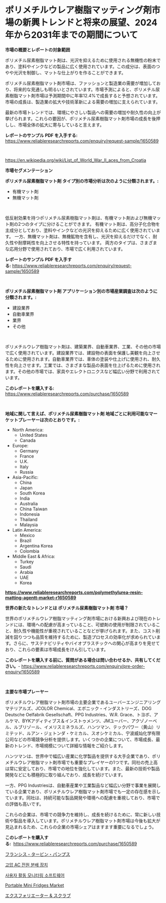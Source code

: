 <p><h1>ポリメチルウレア樹脂マッティング剤市場の新興トレンドと将来の展望、2024年から2031年までの期間について</h1></p><p><strong>市場の概要とレポートの対象範囲</strong></p>
<p><p>ポリメチル尿素樹脂マット剤は、光沢を抑えるために使用される無機性の粉末であり、塗料やインクなどの製品に広く使用されています。この成分は、表面のつやや光沢を制御し、マットな仕上がりを作ることができます。</p><p>ポリメチル尿素樹脂マット剤市場は、ファッションと製造業の需要が増加しており、将来的な見通しも明るいとされています。市場予測によると、ポリメチル尿素樹脂マット剤市場は予測期間中に年率12.4%で成長すると予想されています。市場の成長は、製造業の拡大や技術革新による需要の増加に支えられています。</p><p>最新の市場トレンドでは、環境にやさしい製品への需要の増加や耐久性の向上が挙げられます。これらの要因が、ポリメチル尿素樹脂マット剤市場の成長を後押しし、市場全体の拡大に寄与していると言えます。</p></p>
<p><strong>レポートのサンプル PDF を入手する:</strong> <a href="https://www.reliableresearchreports.com/enquiry/request-sample/1650589">https://www.reliableresearchreports.com/enquiry/request-sample/1650589</a></p>
<p>&nbsp;</p>
<p><a href="https://en.wikipedia.org/wiki/List_of_World_War_II_aces_from_Croatia">https://en.wikipedia.org/wiki/List_of_World_War_II_aces_from_Croatia</a></p>
<p><strong>市場セグメンテーション</strong></p>
<p><strong>ポリメチル尿素樹脂マット剤 タイプ別の市場分析は次のように分類されます。:</strong></p>
<p><ul><li>有機マット剤</li><li>無機マット剤</li></ul></p>
<p>&nbsp;</p>
<p><p>低反射効果を持つポリメチル尿素樹脂マット剤は、有機マット剤および無機マット剤の2つのタイプに分けることができます。 有機マット剤は、高分子化合物を主成分としており、塗料やインクなどの光沢を抑えるために広く使用されています。 一方、無機マット剤は、無機鉱物を含有し、光沢を抑えるだけでなく、耐久性や耐摩耗性を向上させる特性を持っています。 両方のタイプは、さまざまな応用分野で使用されており、市場で広く利用されています。</p></p>
<p><strong>レポートのサンプル PDF を入手する:</strong>&nbsp;<a href="https://www.reliableresearchreports.com/enquiry/request-sample/1650589">https://www.reliableresearchreports.com/enquiry/request-sample/1650589</a></p>
<p>&nbsp;</p>
<p><strong> ポリメチル尿素樹脂マット剤 アプリケーション別の市場産業調査は次のように分類されます。:</strong></p>
<p><ul><li>建設業界</li><li>自動車業界</li><li>業界</li><li>その他</li></ul></p>
<p>&nbsp;</p>
<p><p>ポリメチルウレア樹脂マット剤は、建築業界、自動車業界、工業、その他の市場で広く使用されています。建設業界では、建設物の表面を保護し美観を向上させるために使用されます。自動車業界では、車体の塗装や仕上げに使用され、耐久性を向上させます。工業では、さまざまな製品の表面を仕上げるために使用されます。その他の市場では、家具やエレクトロニクスなど幅広い分野で利用されています。</p></p>
<p><strong>このレポートを購入する:</strong>&nbsp; <a href="https://www.reliableresearchreports.com/purchase/1650589">https://www.reliableresearchreports.com/purchase/1650589</a></p>
<p>&nbsp;</p>
<p><strong>地域に関して言えば、ポリメチル尿素樹脂マット剤 地域ごとに利用可能なマーケットプレーヤーは次のとおりです。:</strong></p>
<p><ul>
    <li>
        North America:
        <ul>
            <li>United States</li>
            <li>Canada</li>
        </ul>
    </li>
    <li>
        Europe:
        <ul>
            <li>Germany</li>
            <li>France</li>
            <li>U.K.</li>
            <li>Italy</li>
            <li>Russia</li>
        </ul>
    </li>
    <li>
        Asia-Pacific:
        <ul>
            <li>China</li>
            <li>Japan</li>
            <li>South Korea</li>
            <li>India</li>
            <li>Australia</li>
            <li>China Taiwan</li>
            <li>Indonesia</li>
            <li>Thailand</li>
            <li>Malaysia</li>
        </ul>
    </li>
    <li>
        Latin America:
        <ul>
            <li>Mexico</li>
            <li>Brazil</li>
            <li>Argentina Korea</li>
            <li>Colombia</li>
        </ul>
    </li>
    <li>
        Middle East & Africa:
        <ul>
            <li>Turkey</li>
            <li>Saudi</li>
            <li>Arabia</li>
            <li>UAE</li>
            <li>Korea</li>
        </ul>
    </li>
    </ul></p>
<p><strong><a href="https://www.reliableresearchreports.com/polymethylurea-resin-matting-agentt-market-r1650589">https://www.reliableresearchreports.com/polymethylurea-resin-matting-agentt-market-r1650589</a></strong>&nbsp;</p>
<p><strong>世界の新たなトレンドとは ポリメチル尿素樹脂マット剤 市場？</strong></p>
<p><p>世界のポリメチルウレア樹脂マッティング剤市場における新興および現在のトレンドには、環境への配慮が高まっていること、可塑剤の使用が制限されていること、耐久性や機能性が重視されていることなどが挙げられます。また、コスト削減を図りつつも品質を維持するために、製造プロセスの効率化が求められています。さらに、サステナビリティやバイオプラスチックへの関心が高まりを見せており、これらの要素は市場成長をけん引しています。</p></p>
<p><strong>このレポートを購入する前に、質問がある場合は問い合わせるか、共有してください。</strong>- <a href="https://www.reliableresearchreports.com/enquiry/pre-order-enquiry/1650589">https://www.reliableresearchreports.com/enquiry/pre-order-enquiry/1650589</a></p>
<p>&nbsp;</p>
<p><strong>主要な市場プレーヤー</strong></p>
<p><p>ポリメチルウレア樹脂マット剤市場の主要企業であるユーバーエンジニアリングマテリアルズ、JCOLOR Chemical、エボニック・インダストリーズ、DOG Deutsche Oelfabrik Gesellschaft、PPG Industries、W.R. Grace、トヨボ、アルケマ、BYKアディティブス＆インストゥメンツ、JMユーバー、アクゾノーベル、ルブリゾール、イメリスミネラルズ、ハンツマン、テックパワー（黄山）リミテッド、ルアン・ジェトンダ・ケミカル、スオシケミカル、宁波威灿化学有限公司などの市場競争分析を提供します。いくつかの企業について、市場成長、最新のトレンド、市場規模について詳細な情報をご紹介します。</p><p>ハンツマンは、世界中で幅広い産業に化学製品を提供する大手企業であり、ポリメチルウレア樹脂マット剤市場でも重要なプレイヤーの1つです。同社の売上高は常に安定しており、市場での地位を強化しています。また、最新の技術や製品開発などにも積極的に取り組んでおり、成長を続けています。</p><p>一方、PPG Industriesは、自動車産業や工業製品など幅広い分野で事業を展開している企業であり、ポリメチルウレア樹脂マット剤市場でも一定の存在感を示しています。同社は、持続可能な製品開発や環境への配慮を重視しており、市場での評価も高いです。</p><p>これらの企業は、市場での競争力を維持し、成長を続けるために、常に新しい技術や製品を導入しています。ポリメチルウレア樹脂マット剤市場は今後も拡大が見込まれるため、これらの企業の市場シェアはますます重要になるでしょう。</p></p>
<p><strong>このレポートを購入する:</strong>&nbsp;&nbsp;<a href="https://www.reliableresearchreports.com/purchase/1650589">https://www.reliableresearchreports.com/purchase/1650589</a></p>
<p><p><a href="https://github.com/nxboeu02965442/Market-Research-Report-List-2/blob/main/5941154140838.md">フランシス・タービン・パンプス</a></p><p><a href="https://github.com/mdmazharulnwr786/Market-Research-Report-List-1/blob/main/2998910148710.md">고압 AC 전원 분배 장치</a></p><p><a href="https://github.com/hxzi07639916/Market-Research-Report-List-2/blob/main/1901907148711.md">사용자 활동 모니터링 소프트웨어</a></p><p><a href="https://issuu.com/reportprime-2/docs/portable-mini-fridges-market-size-2030.pptx">Portable Mini Fridges Market</a></p><p><a href="https://github.com/SimeonBode1/Market-Research-Report-List-1/blob/main/1630586140837.md">エクスフォリエーター & スクラブ</a></p></p>